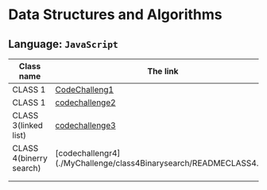 # Data Structures and Algorithms

## Language: `JavaScript`

| Class name                    | The link                                                          |
| ----------------------------- | ----------------------------------------------------------------- |
| CLASS 1                       | [CodeChalleng1](./MyChallenge/READMECLASS1.md)                    |
| CLASS 1                       | [codechallenge2](./MyChallenge/READMECLASS2.md)                   |
| CLASS 3(linked list)          | [codechallenge3](./MyChallenge/class3LinkedList/READMECLASS3.md)  |
| CLASS 4(binerry search)       | [codechallengr4](./MyChallenge/class4Binarysearch/READMECLASS4.md |
|                               |                         |
|                               |                         |
